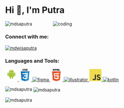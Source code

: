 <h1 align="left">Hi 👋, I'm Putra</h1>
<img align="right" alt="coding" width="350" src =https://media2.giphy.com/media/MT5UUV1d4CXE2A37Dg/200w.gif?cid=6c09b952py0nc3l6rg69q2nyenhbpzw4bt63g83n7kdbocys&rid=200w.gif&ct=g>

<p align="left"> <img src="https://komarev.com/ghpvc/?username=mdsaputra&label=Profile%20views&color=0e75b6&style=flat" alt="mdsaputra" /> </p>

<h3 align="left">Connect with me:</h3>
<p align="left">
<a href="https://linkedin.com/in/mdwisaputra" target="blank"><img align="center" src="https://raw.githubusercontent.com/rahuldkjain/github-profile-readme-generator/master/src/images/icons/Social/linked-in-alt.svg" alt="mdwisaputra" height="30" width="40" /></a>
</p>

<h3 align="left">Languages and Tools:</h3>
<p align="left"> <a href="https://developer.android.com" target="_blank" rel="noreferrer"> <img src="https://raw.githubusercontent.com/devicons/devicon/master/icons/android/android-original-wordmark.svg" alt="android" width="40" height="40"/> </a> <a href="https://www.w3schools.com/css/" target="_blank" rel="noreferrer"> <img src="https://raw.githubusercontent.com/devicons/devicon/master/icons/css3/css3-original-wordmark.svg" alt="css3" width="40" height="40"/> </a> <a href="https://www.figma.com/" target="_blank" rel="noreferrer"> <img src="https://www.vectorlogo.zone/logos/figma/figma-icon.svg" alt="figma" width="40" height="40"/> </a> <a href="https://www.w3.org/html/" target="_blank" rel="noreferrer"> <img src="https://raw.githubusercontent.com/devicons/devicon/master/icons/html5/html5-original-wordmark.svg" alt="html5" width="40" height="40"/> </a> <a href="https://www.adobe.com/in/products/illustrator.html" target="_blank" rel="noreferrer"> <img src="https://www.vectorlogo.zone/logos/adobe_illustrator/adobe_illustrator-icon.svg" alt="illustrator" width="40" height="40"/> </a> <a href="https://developer.mozilla.org/en-US/docs/Web/JavaScript" target="_blank" rel="noreferrer"> <img src="https://raw.githubusercontent.com/devicons/devicon/master/icons/javascript/javascript-original.svg" alt="javascript" width="40" height="40"/> </a> <a href="https://kotlinlang.org" target="_blank" rel="noreferrer"> <img src="https://www.vectorlogo.zone/logos/kotlinlang/kotlinlang-icon.svg" alt="kotlin" width="40" height="40"/> </a> </p>
<p><img align="left" src="https://github-readme-stats.vercel.app/api/top-langs?username=mdsaputra&show_icons=true&locale=en&layout=compact" alt="mdsaputra" /></p>


<p>&nbsp;<img align="center" src="https://github-readme-stats.vercel.app/api?username=mdsaputra&show_icons=true&locale=en" alt="mdsaputra" /></p>

<p><img align="center" src="https://github-readme-streak-stats.herokuapp.com/?user=mdsaputra&" alt="mdsaputra" /></p>
